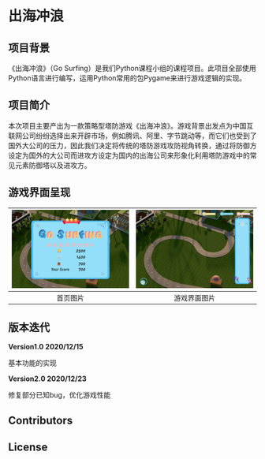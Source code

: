 # 出海冲浪

## 项目背景

《出海冲浪》（Go Surfing）是我们Python课程小组的课程项目。此项目全部使用Python语言进行编写，运用Python常用的包Pygame来进行游戏逻辑的实现。

## 项目简介

本次项目主要产出为一款策略型塔防游戏《出海冲浪》。游戏背景出发点为中国互联网公司纷纷选择出来开辟市场，例如腾讯、阿里、字节跳动等，而它们也受到了国外大公司的压力，因此我们决定将传统的塔防游戏攻防视角转换，通过将防御方设定为国外的大公司而进攻方设定为国内的出海公司来形象化利用塔防游戏中的常见元素防御塔以及进攻方。

## 游戏界面呈现

| <img src="https://github.com/Skyseaee/pygame_defenseTower/blob/main/首页.jpg" style="zoom:45%;" /> | <img src="https://github.com/Skyseaee/pygame_defenseTower/blob/main/开始页.jpg" style="zoom:45%;" /> |
| :----------------------------------------------------------: | :----------------------------------------------------------: |
|                           首页图片                           |                         游戏界面图片                         |

## 版本迭代

**Version1.0 2020/12/15**

基本功能的实现

**Version2.0 2020/12/23**

修复部分已知bug，优化游戏性能

## Contributors

## License
